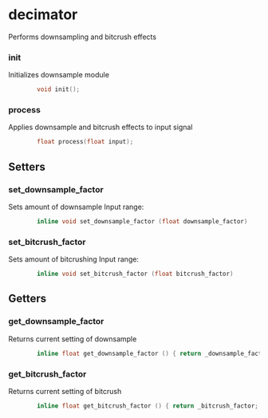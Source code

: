 
# decimator
Performs downsampling and bitcrush effects

### init
Initializes downsample module
```c
		void init();
```

### process
Applies downsample and bitcrush effects to input signal
```c
		float process(float input);
```

## Setters

### set_downsample_factor
Sets amount of downsample 
Input range: 
```c
		inline void set_downsample_factor (float downsample_factor) 
```

### set_bitcrush_factor
Sets amount of bitcrushing 
Input range: 
```c
		inline void set_bitcrush_factor (float bitcrush_factor)
```

## Getters

### get_downsample_factor
Returns current setting of downsample
```c
		inline float get_downsample_factor () { return _downsample_factor; }
```

### get_bitcrush_factor
Returns current setting of bitcrush
```c
		inline float get_bitcrush_factor () { return _bitcrush_factor; }
```
